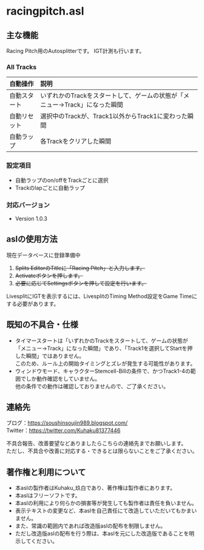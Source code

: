# racingpitch.asl


## 主な機能

Racing Pitch用のAutosplitterです。
IGT計測も行います。

### All Tracks
|自動操作|説明|
|:--|:--|
|自動スタート|いずれかのTrackをスタートして、ゲームの状態が「メニュー→Track」になった瞬間|
|自動リセット|選択中のTrackが、Track1以外からTrack1に変わった瞬間|
|自動ラップ|各Trackをクリアした瞬間|


### 設定項目
- 自動ラップのon/offをTrackごとに選択
- Trackのlapごとに自動ラップ

### 対応バージョン
- Version 1.0.3


## aslの使用方法

現在データベースに登録準備中
1. ~~Splits EditorのTitleに「Racing Pitch」と入力します。~~
1. ~~Activateボタンを押します。~~
1. ~~必要に応じてSettingsボタンを押して設定を行います。~~

LivesplitにIGTを表示するには、LivesplitのTiming Method設定をGame Timeにする必要があります。


## 既知の不具合・仕様

- タイマースタートは「いずれかのTrackをスタートして、ゲームの状態が「メニュー→Track」になった瞬間」であり、「Track1を選択してStartを押した瞬間」ではありません。<br>このため、ルール上の開始タイミングとズレが発生する可能性があります。
- ウィンドウモード、キャラクターStemcell-Billの条件で、かつTrack1-4の範囲でしか動作確認をしていません。<br>他の条件での動作は確認しておりませんので、ご了承ください。


## 連絡先

ブログ：https://soushinsoujin989.blogspot.com/ <br>
Twitter：https://twitter.com/Kuhaku81377446

不具合報告、改善要望などありましたらこちらの連絡先までお願いします。<br>
ただし、不具合や改善に対応する・できるとは限らないことをご了承ください。


## 著作権と利用について

- 本aslの製作者はKuhaku_玖白であり、著作権は製作者にあります。
- 本aslはフリーソフトです。
- 本aslの利用により何らかの損害等が発生しても製作者は責任を負いません。
- 表示テキストの変更など、本aslを自己責任にて改造していただいてもかまいません。
- また、常識の範囲内であれば改造版aslの配布を制限しません。
- ただし改造版aslの配布を行う際は、本aslを元にした改造版であることを明示してください。
